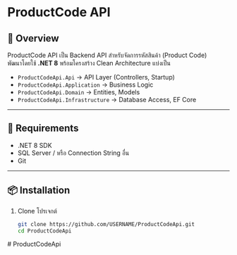 # ProductCode API

## 📖 Overview
ProductCode API เป็น Backend API สำหรับจัดการรหัสสินค้า (Product Code)  
พัฒนาโดยใช้ **.NET 8** พร้อมโครงสร้าง Clean Architecture แบ่งเป็น
- `ProductCodeApi.Api` → API Layer (Controllers, Startup)
- `ProductCodeApi.Application` → Business Logic
- `ProductCodeApi.Domain` → Entities, Models
- `ProductCodeApi.Infrastructure` → Database Access, EF Core

---

## 🚀 Requirements
- .NET 8 SDK
- SQL Server / หรือ Connection String อื่น
- Git

---

## 📦 Installation
1. Clone โปรเจกต์
   ```bash
   git clone https://github.com/USERNAME/ProductCodeApi.git
   cd ProductCodeApi
#   P r o d u c t C o d e A p i  
 